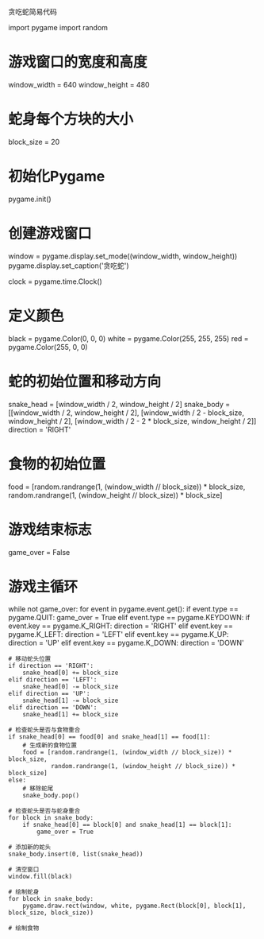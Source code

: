 贪吃蛇简易代码


import pygame
import random

# 游戏窗口的宽度和高度
window_width = 640
window_height = 480

# 蛇身每个方块的大小
block_size = 20

# 初始化Pygame
pygame.init()

# 创建游戏窗口
window = pygame.display.set_mode((window_width, window_height))
pygame.display.set_caption('贪吃蛇')

clock = pygame.time.Clock()

# 定义颜色
black = pygame.Color(0, 0, 0)
white = pygame.Color(255, 255, 255)
red = pygame.Color(255, 0, 0)

# 蛇的初始位置和移动方向
snake_head = [window_width / 2, window_height / 2]
snake_body = [[window_width / 2, window_height / 2],
              [window_width / 2 - block_size, window_height / 2],
              [window_width / 2 - 2 * block_size, window_height / 2]]
direction = 'RIGHT'

# 食物的初始位置
food = [random.randrange(1, (window_width // block_size)) * block_size,
        random.randrange(1, (window_height // block_size)) * block_size]

# 游戏结束标志
game_over = False

# 游戏主循环
while not game_over:
    for event in pygame.event.get():
        if event.type == pygame.QUIT:
            game_over = True
        elif event.type == pygame.KEYDOWN:
            if event.key == pygame.K_RIGHT:
                direction = 'RIGHT'
            elif event.key == pygame.K_LEFT:
                direction = 'LEFT'
            elif event.key == pygame.K_UP:
                direction = 'UP'
            elif event.key == pygame.K_DOWN:
                direction = 'DOWN'

    # 移动蛇头位置
    if direction == 'RIGHT':
        snake_head[0] += block_size
    elif direction == 'LEFT':
        snake_head[0] -= block_size
    elif direction == 'UP':
        snake_head[1] -= block_size
    elif direction == 'DOWN':
        snake_head[1] += block_size

    # 检查蛇头是否与食物重合
    if snake_head[0] == food[0] and snake_head[1] == food[1]:
        # 生成新的食物位置
        food = [random.randrange(1, (window_width // block_size)) * block_size,
                random.randrange(1, (window_height // block_size)) * block_size]
    else:
        # 移除蛇尾
        snake_body.pop()

    # 检查蛇头是否与蛇身重合
    for block in snake_body:
        if snake_head[0] == block[0] and snake_head[1] == block[1]:
            game_over = True

    # 添加新的蛇头
    snake_body.insert(0, list(snake_head))

    # 清空窗口
    window.fill(black)

    # 绘制蛇身
    for block in snake_body:
        pygame.draw.rect(window, white, pygame.Rect(block[0], block[1], block_size, block_size))

    # 绘制食物
